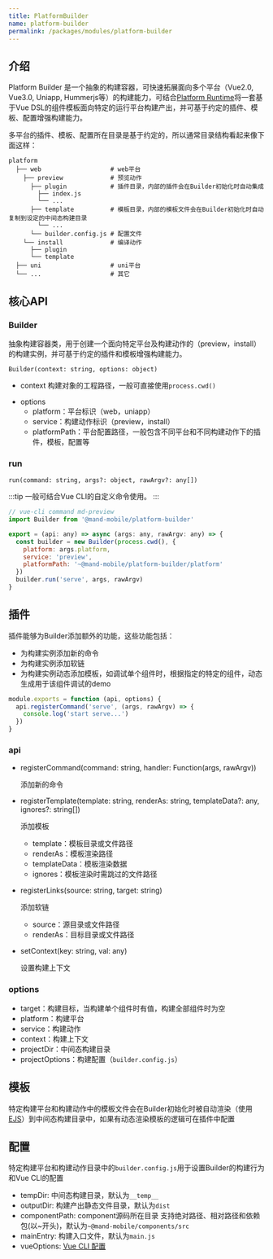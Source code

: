 ```yaml
---
title: PlatformBuilder
name: platform-builder
permalink: /packages/modules/platform-builder
---
```


## 介绍

Platform Builder 是一个抽象的构建容器，可快速拓展面向多个平台（Vue2.0, Vue3.0, Uniapp, Hummerjs等）的构建能力，可结合[Platform Runtime](/mand-mobile/packages/modules/platform-builder/)将一套基于Vue DSL的组件模板面向特定的运行平台构建产出，并可基于约定的插件、模板、配置增强构建能力。

多平台的插件、模板、配置所在目录是基于约定的，所以通常目录结构看起来像下面这样：

```
platform
  ├── web                   # web平台
    ├── preview             # 预览动作
      ├── plugin            # 插件目录，内部的插件会在Builder初始化时自动集成
        ├── index.js
        └── ... 
      ├── template          # 模板目录，内部的模板文件会在Builder初始化时自动复制到设定的中间态构建目录
        └── ... 
      └── builder.config.js # 配置文件
    └── install             # 编译动作
      ├── plugin     
      └── template   
  ├── uni                   # uni平台
  └── ...                   # 其它
```

## 核心API

### Builder

抽象构建容器类，用于创建一个面向特定平台及构建动作的（preview，install）的构建实例，并可基于约定的插件和模板增强构建能力。

`Builder(context: string, options: object)`

* context 
  构建对象的工程路径，一般可直接使用`process.cwd()`

- options
  - platform：平台标识（web，uniapp）
  - service：构建动作标识（preview，install）
  - platformPath：平台配置路径，一般包含不同平台和不同构建动作下的插件，模板，配置等

### run

`run(command: string, args?: object, rawArgv?: any[])`

:::tip
一般可结合Vue CLI的自定义命令使用。
:::

```js
// vue-cli command md-preview 
import Builder from '@mand-mobile/platform-builder'

export = (api: any) => async (args: any, rawArgv: any) => {
  const builder = new Builder(process.cwd(), {
    platform: args.platform,
    service: 'preview',
    platformPath: '~@mand-mobile/platform-builder/platform'
  })
  builder.run('serve', args, rawArgv)
}
```

## 插件

插件能够为Builder添加额外的功能，这些功能包括：

- 为构建实例添加新的命令
- 为构建实例添加软链
- 为构建实例动态添加模板，如调试单个组件时，根据指定的特定的组件，动态生成用于该组件调试的demo

```js
module.exports = function (api, options) {
  api.registerCommand('serve', (args, rawArgv) => {
    console.log('start serve...')
  })
}
```

### api

* registerCommand(command: string, handler: Function(args, rawArgv))

  添加新的命令

* registerTemplate(template: string, renderAs: string, templateData?: any, ignores?: string[])

  添加模板

  - template：模板目录或文件路径
  - renderAs：模板渲染路径
  - templateData：模板渲染数据
  - ignores：模板渲染时需跳过的文件路径

* registerLinks(source: string, target: string)

  添加软链

  - source：源目录或文件路径
  - renderAs：目标目录或文件路径

* setContext(key: string, val: any) 

  设置构建上下文

### options

* target：构建目标，当构建单个组件时有值，构建全部组件时为空
* platform：构建平台
* service：构建动作
* context：构建上下文
* projectDir：中间态构建目录
* projectOptions：构建配置（`builder.config.js`）

## 模板

特定构建平台和构建动作中的模板文件会在Builder初始化时被自动渲染（使用[EJS](https://github.com/mde/ejs)）到中间态构建目录中，如果有动态渲染模板的逻辑可在插件中配置

## 配置

特定构建平台和构建动作目录中的`builder.config.js`用于设置Builder的构建行为和Vue CLI的配置

* tempDir: 中间态构建目录，默认为`__temp__`
* outputDir: 构建产出静态文件目录，默认为`dist`
* componentPath: component源码所在目录 支持绝对路径、相对路径和依赖包(以~开头)，默认为`~@mand-mobile/components/src`
* mainEntry: 构建入口文件，默认为`main.js`
* vueOptions: [Vue CLI 配置](https://cli.vuejs.org/zh/config/#%E5%85%A8%E5%B1%80-cli-%E9%85%8D%E7%BD%AE)



